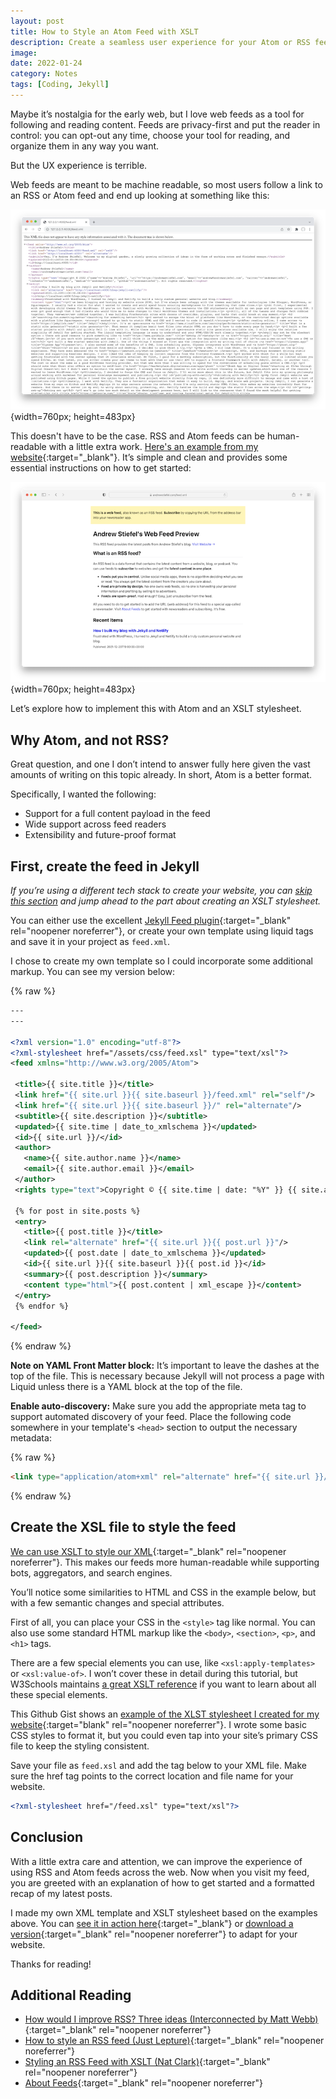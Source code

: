 ```yaml
---
layout: post
title: How to Style an Atom Feed with XSLT
description: Create a seamless user experience for your Atom or RSS feed with XLST stylesheets.
image:
date: 2022-01-24
category: Notes
tags: [Coding, Jekyll]
---
```


Maybe it’s nostalgia for the early web, but I love web feeds as a tool for following and reading content. Feeds are privacy-first and put the reader in control: you can opt-out any time, choose your tool for reading, and organize them in any way you want.

But the UX experience is terrible.

Web feeds are meant to be machine readable, so most users follow a link to an RSS or Atom feed and end up looking at something like this:

![Raw RSS or Atom][image-1]{width=760px; height=483px}

This doesn't have to be the case. RSS and Atom feeds can be human-readable with a little extra work. [Here's an example from my website](/feed.xml){:target="_blank"}. It’s simple and clean and provides some essential instructions on how to get started:

![Human-readable Atom or RSS Feed][image-2]{width=760px; height=483px}

Let’s explore how to implement this with Atom and an XSLT stylesheet.

## Why Atom, and not RSS?

Great question, and one I don’t intend to answer fully here given the vast amounts of writing on this topic already. In short, Atom is a better format.

Specifically, I wanted the following:

- Support for a full content payload in the feed
- Wide support across feed readers
- Extensibility and future-proof format

## First, create the feed in Jekyll

_If you’re using a different tech stack to create your website, you can [skip this section][1] and jump ahead to the part about creating an XSLT stylesheet._

You can either use the excellent [Jekyll Feed plugin][2]{:target="_blank" rel="noopener noreferrer"}, or create your own template using liquid tags and save it in your project as `feed.xml`.

I chose to create my own template so I could incorporate some additional markup. You can see my version below:

{% raw %}
```xml
---
---

<?xml version="1.0" encoding="utf-8"?>
<?xml-stylesheet href="/assets/css/feed.xsl" type="text/xsl"?>
<feed xmlns="http://www.w3.org/2005/Atom">

 <title>{{ site.title }}</title>
 <link href="{{ site.url }}{{ site.baseurl }}/feed.xml" rel="self"/>
 <link href="{{ site.url }}{{ site.baseurl }}/" rel="alternate"/>
 <subtitle>{{ site.description }}</subtitle>
 <updated>{{ site.time | date_to_xmlschema }}</updated>
 <id>{{ site.url }}/</id>
 <author>
   <name>{{ site.author.name }}</name>
   <email>{{ site.author.email }}</email>
 </author>
 <rights type="text">Copyright © {{ site.time | date: "%Y" }} {{ site.author }}. All rights reserved.</rights>

 {% for post in site.posts %}
 <entry>
   <title>{{ post.title }}</title>
   <link rel="alternate" href="{{ site.url }}{{ post.url }}"/>
   <updated>{{ post.date | date_to_xmlschema }}</updated>
   <id>{{ site.url }}{{ site.baseurl }}{{ post.id }}</id>
   <summary>{{ post.description }}</summary>
   <content type="html">{{ post.content | xml_escape }}</content>
 </entry>
 {% endfor %}

</feed>
```
{% endraw %}

**Note on YAML Front Matter block:** It’s important to leave the dashes at the top of the file. This is necessary because Jekyll will not process a page with Liquid unless there is a YAML block at the top of the file.

**Enable auto-discovery:** Make sure you add the appropriate meta tag to support automated discovery of your feed. Place the following code somewhere in your template's `<head>` section to output the necessary metadata:

{% raw %}
```html
<link type="application/atom+xml" rel="alternate" href="{{ site.url }}/feed.xml" title="{{ site.title }}" />
```
{% endraw %}

## Create the XSL file to style the feed

[We can use XSLT to style our XML][3]{:target="_blank" rel="noopener noreferrer"}. This makes our feeds more human-readable while supporting bots, aggregators, and search engines.

You’ll notice some similarities to HTML and CSS in the example below, but with a few semantic changes and special attributes.

First of all, you can place your CSS in the `<style>` tag like normal. You can also use some standard HTML markup like the `<body>`, `<section>`, `<p>`, and `<h1>` tags.

There are a few special elements you can use, like `<xsl:apply-templates>` or `<xsl:value-of>`. I won’t cover these in detail during this tutorial, but W3Schools maintains [a great XSLT reference][4] if you want to learn about all these special elements.

This Github Gist shows an [example of the XLST stylesheet I created for my website](https://gist.github.com/andrewstiefel/57a0a400aa2deb6c9fe18c6da4e16e0f ){:target="blank" rel="noopener noreferrer"}. I wrote some basic CSS styles to format it, but you could even tap into your site’s primary CSS file to keep the styling consistent.

Save your file as `feed.xsl` and add the tag below to your XML file. Make sure the href tag points to the correct location and file name for your website.

```xml
<?xml-stylesheet href="/feed.xsl" type="text/xsl"?>
```

## Conclusion

With a little extra care and attention, we can improve the experience of using RSS and Atom feeds across the web. Now when you visit my feed, you are greeted with an explanation of how to get started and a formatted recap of my latest posts.

I made my own XML template and XSLT stylesheet based on the examples above. You can [see it in action here][5]{:target="_blank"} or [download a version][6]{:target="_blank" rel="noopener noreferrer"} to adapt for your website.

Thanks for reading!

## Additional Reading
* [How would I improve RSS? Three ideas (Interconnected by Matt Webb)][7]{:target="_blank" rel="noopener noreferrer"}
* [How to style an RSS feed (Just Lepture)][8]{:target="_blank" rel="noopener noreferrer"}
* [Styling an RSS Feed with XSLT (Nat Clark)][9]{:target="_blank" rel="noopener noreferrer"}
* [About Feeds][10]{:target="_blank" rel="noopener noreferrer"}

[1]:	#create-the-xsl-file-to-style-the-feed
[2]:	https://github.com/jekyll/jekyll-feed "Jekyll Feed"
[3]:	https://docs.microsoft.com/en-us/previous-versions/windows/desktop/ms759096%28v=vs.85%29 "What Is XSLT?"
[4]:	https://www.w3schools.com/xml/xsl_elementref.asp "XSLT Reference"
[5]:	https://andrewstiefel.com/feed.xml "Andrew Stiefel's Feed"
[6]:	https://gist.github.com/andrewstiefel/57a0a400aa2deb6c9fe18c6da4e16e0f "Github Gist"
[7]:	https://interconnected.org/home/2020/07/29/improving_rss "Interconnected by Matt Webb"
[8]:	https://lepture.com/en/2019/rss-style-with-xsl "Just Lepture"
[9]:	https://natclark.com/tutorials/xslt-style-rss-feed/ "Nat Clark"
[10]:	https://aboutfeeds.com/ "About Feeds"

[image-1]:	/assets/images/raw-atom-rss.png
[image-2]:	/assets/images/human-readable-atom-feed.png
